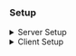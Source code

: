 ### Setup

<details>
  <summary>Server Setup</summary>
  
  This is the Desciption for the server setup

  **1. Server Dependencies**
  - typescript
  - tslint
  ``` javascript
  yarn add -D typescript tslint
  ```

  **2. Create a typescript configuration file**
  ``` javascript
  tsc --init
  ```
  > This command will create a basic typescript configuration file

  Changes in the configuration file:
  1. Uncomment the outDir line and replace it with the following
  ``` javascript
  "outDir": "./dist"
  ```
  It tells the compiler where we are going to keep our compiled JavaScript files

  2. Uncomment the follwing lines
  - "noImplicitAny": true
  - "strictNullChecks": true
  - "strictFunctionTypes": true
  - "noUnusedLocals": true
  - "noUnusedParameters": true
  - "moduleResolution": "node"
  - "baseUrl": "./"


  **3. Uncomment the path line and replace it with the following**
  ``` javascript
  "paths": {
        "*": [
          "node_modules/*"
        ]
      },    
  ```

  **4. Adding exclude and include**
  - "exclude": ["node_modules"]
  - "include": ["./src/**/*.ts"],

  **5. Create a tslint.json file**
  Paste the following code in it 
  ```javascript
  {
      "extends": "tslint:recommended",
      "defaultSeverity": "error",
      "rules": {
          "no-console": {
              "severity": "warning",
              "options": ["debug", "info", "log", "time", "timeEnd", "trace"]
          }
      },
      "jsRules": {}
  }
  ```

  **6. Change the Entry point configuration in package.json**
  Replace "main": "index.js" by the follwing
  ``` javascript 
  "main": "dist/index.js"
  ```

  **7. Running the application for the first time**
  - First type tsc in the terminal (It will create a dist folder with index.js file in it)
  ``` javascript
  tsc
  ```
  - Now, Run the application with node .
  ``` javascript
  node .
  ```

  > Note: The Server wil run perfectly, but it stops after running once, hence addding nodemon to run the server on each backend change and some other typescript configurations

  ---


  **8. Adding Nodemon server dependency**
  ``` javascript
  yarn add -D nodemon
  ```

  **9. Adding scripts to package.json**
  Paste the follwing code in it
  ``` javascript
  "scripts": {
      "prebuild": "tslint -c tslint.json -p tsconfig.json --fix",
      "build": "tsc",
      "watch": "tsc -w",
      "prestart": "yarn build",
      "start": "nodemon ."
    },
  ```

  ```
  1. prebuild (Compilation): It checks the typescript code, -c compiles the tsline.json file -p passes the tsconfig.json as a additional parameter and --fix fixes any issues if exists
  2. build (Building): It simply build the application once all the typescript errors if exist are resolved
  3. watch (New): It watches out for any new changes 
  4. prestart (Installing Dependencies): Before starting the server, just making sure that all dependencies are installed
  5. start (Running Server): Start the server

  Flow of the Running Process: prebuild -> build -> watch -> prestart -> start
  ```

  **10. Running the application for the second time**
  Simply type the following command
  ``` javascript
  yarn start
  ```

  **8. Adding Concurrently server dependency**
  ``` javascript
  yarn add -D concurrently
  ```

  > This allows to run two commands simultaneously

  **11. Running the applicationfor the third time**
  Simple replace the scripts start line with the following
  ``` javascript
  "start" : "concurrently --kill-others \"yarn watch\" \"nodemon .\""
  ```

  **12. Creating a gitignore file**
  - Add the following files: node_modules, dist, logs, *.logs, *.env
  - Or simply paste the follwing
  ```
  node_modules 
  dist
  logs 
  *.logs
  *.env
  ```
</details>

<details>
  <summary>Client Setup</summary>

  This is the Desciption for client setup

  **1. Create a React Application with typescrip template**
  ``` javascript
  npx create-react-app . --template typescript
  ```
</details>